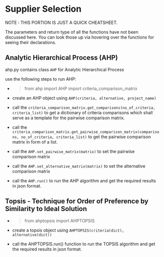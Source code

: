 # Supplier Selection

NOTE : THIS PORTION IS JUST A QUICK CHEATSHEET.    

The parameters and return type of all the functions have not been discussed here. You can look those up via hovering over the functions for seeing their declarations. 

## Analytic Hierarchical Process (AHP)

ahp.py contains class ```AHP``` for Analytic Hierarchical Process

use the following steps to run AHP:

*   >from ahp import AHP
    >import criteria_comparison_matrix
    

* create an AHP object using ```AHP(criteria, alternative, project_name)```

* call the ```criteria_comparison_matrix.get_comparisons(no_of_criteria, criteria_list)``` to get a dictionary of criteria comparisons which shall serve as a template for the pairwise comparison matrix.

* call the ```criteria_comparison_matrix.get_pairwise_comparison_matrix(comparisons, no_of_criteria, criteria_list)``` to get the pairwise comparison matrix in form of a list.

* call the ```AHP.set_pairwise_matrix(matrix)``` to set the pairwise comparison matrix 

* call the ```AHP.set_alternative_matrix(matrix)``` to set the alternative comparison matrix

* call the ```AHP.run()``` to run the AHP algorithm and get the required results in json format.


## Topsis - Technique for Order of Preference by Similarity to Ideal Solution

*   > from ahptopsis import AHPTOPSIS

* create a topsis object using ```AHPTOPSIS(criteria(dict), alternative(dict))```

* call the AHPTOPSIS.run() function to run the TOPSIS algorithm and get the required results in json format.
